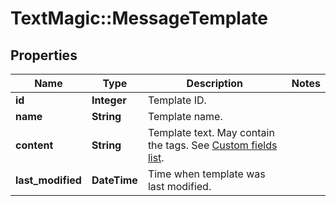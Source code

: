 # TextMagic::MessageTemplate

## Properties
Name | Type | Description | Notes
------------ | ------------- | ------------- | -------------
**id** | **Integer** | Template ID. | 
**name** | **String** | Template name. | 
**content** | **String** | Template text. May contain the tags. See [Custom fields list](http://docs.textmagictesting.com/#section/Custom-fields-list-(Merge-tags)). | 
**last_modified** | **DateTime** | Time when template was last modified. | 


